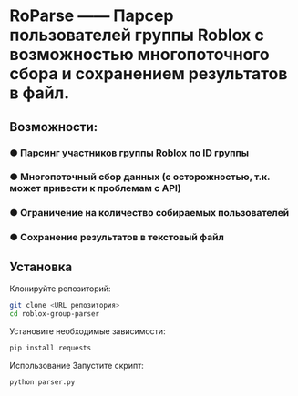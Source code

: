 # RoParse —— Парсер пользователей группы Roblox с возможностью многопоточного сбора и сохранением результатов в файл. </b>

## Возможности:
### ● Парсинг участников группы Roblox по ID группы

### ● Многопоточный сбор данных (с осторожностью, т.к. может привести к проблемам с API)

### ● Ограничение на количество собираемых пользователей

### ● Сохранение результатов в текстовый файл

## Установка
Клонируйте репозиторий:

```bash
git clone <URL репозитория>
cd roblox-group-parser
```
Установите необходимые зависимости:

```bash
pip install requests
```
Использование
Запустите скрипт:

```bash
python parser.py
```
